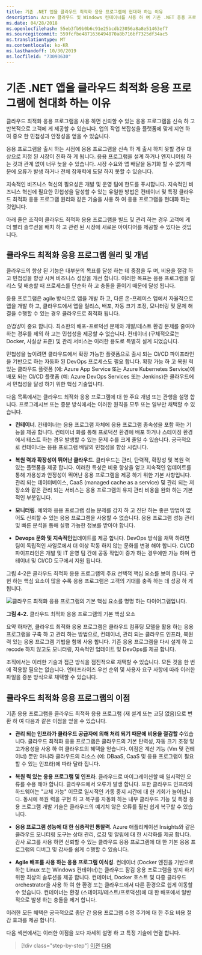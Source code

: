 ```yaml
---
title: 기존 .NET 앱을 클라우드 최적화 응용 프로그램에 현대화 하는 이유
description: Azure 클라우드 및 Windows 컨테이너를 사용 하 여 기존 .NET 응용 프로그램 현대화 | 기존 .NET 앱을 클라우드 최적화 응용 프로그램에 현대화 하는 이유
ms.date: 04/28/2018
ms.openlocfilehash: 55eb3fb9b0b6c91e25bcdb23056a8a8e51463ef7
ms.sourcegitcommit: 559fcfbe4871636494870a8b716bf7325df34ac5
ms.translationtype: MT
ms.contentlocale: ko-KR
ms.lasthandoff: 10/30/2019
ms.locfileid: "73093630"
---
```

# <a name="reasons-to-modernize-existing-net-apps-to-cloud-optimized-applications"></a>기존 .NET 앱을 클라우드 최적화 응용 프로그램에 현대화 하는 이유

클라우드 최적화 응용 프로그램을 사용 하면 신뢰할 수 있는 응용 프로그램을 신속 하 고 반복적으로 고객에 게 제공할 수 있습니다. 앱의 작업 복잡성을 플랫폼에 맞게 지연 하 여 중요 한 민첩성과 안정성을 얻을 수 있습니다.

응용 프로그램을 출시 하는 시점에 응용 프로그램을 신속 하 게 출시 하지 못할 경우 대상으로 지정 된 시장이 진화 하 게 됩니다. 응용 프로그램을 설계 하거나 엔지니어링 하는 것과 관계 없이 너무 늦을 수 있습니다. 시장 수요와 앱 배달을 동기화 할 수 없기 때문에 오류가 발생 하거나 전체 잠재력에 도달 하지 못할 수 있습니다.

지속적인 비즈니스 혁신의 필요성은 개발 및 운영 팀에 한도를 푸시합니다. 지속적인 비즈니스 혁신에 필요한 민첩성을 달성할 수 있는 유일한 방법은 컨테이너 및 특정 클라우드 최적화 응용 프로그램 원리와 같은 기술을 사용 하 여 응용 프로그램을 현대화 하는 것입니다.

아래 줄은 조직이 클라우드 최적화 응용 프로그램을 빌드 및 관리 하는 경우 고객에 게 더 빨리 솔루션을 배치 하 고 관련 된 시장에 새로운 아이디어를 제공할 수 있다는 것입니다.

## <a name="cloud-optimized-application-principles-and-tenets"></a>클라우드 최적화 응용 프로그램 원리 및 개념

클라우드의 향상 된 기능은 대부분의 목표를 달성 하는 데 중점을 두 며, 비용을 절감 하 고 민첩성을 향상 시켜 비즈니스 성장을 개선 합니다. 이러한 목표는 응용 프로그램을 릴리스 및 배송할 때 프로세스를 단순화 하 고 충돌을 줄이기 때문에 달성 됩니다.

응용 프로그램은 agile 방식으로 앱을 개발 하 고, 다른 온-프레미스 앱에서 자율적으로 앱을 개발 하 고, 클라우드에서 앱을 릴리스, 배포, 자동 크기 조정, 모니터링 및 문제 해결을 수행할 수 있는 경우 클라우드로 최적화 됩니다.

*민첩성*이 중요 합니다. 최소한의 배포-프로덕션 문제와 개발/테스트 환경 문제를 줄여야 하는 경우를 제외 하 고는 민첩성을 제공할 수 없습니다. 컨테이너 (구체적으로는 Docker, 사실상 표준) 및 관리 서비스는 이러한 용도로 특별히 설계 되었습니다.

민첩성을 높이려면 클라우드에서 확장 가능한 플랫폼으로 출시 되는 CI/CD 파이프라인을 기반으로 하는 자동화 된 DevOps 프로세스도 필요 합니다. 확장 가능 하 고 복원 력 있는 클라우드 플랫폼 (예: Azure App Service 또는 Azure Kubernetes Service)에 배포 되는 CI/CD 플랫폼 (예: Azure DevOps Services 또는 Jenkins)은 클라우드에서 민첩성을 달성 하기 위한 핵심 기술입니다.

다음 목록에서는 클라우드 최적화 응용 프로그램에 대 한 주요 개념 또는 관행을 설명 합니다. 프로그레시브 또는 증분 방식에서는 이러한 원칙을 모두 또는 일부만 채택할 수 있습니다.

- **컨테이너**. 컨테이너는 응용 프로그램 자체에 응용 프로그램 종속성을 포함 하는 기능을 제공 합니다. 컨테이너 화를 통해 프로덕션 환경에 배포 하거나 스테이징 환경에서 테스트 하는 경우 발생할 수 있는 문제 수를 크게 줄일 수 있습니다. 궁극적으로 컨테이너는 응용 프로그램 배달의 민첩성을 향상 시킵니다.

- **복원 력과 확장성이 뛰어난 클라우드**. 클라우드는 관리, 탄력적, 확장성 및 복원 력 있는 플랫폼을 제공 합니다. 이러한 특성은 비용 향상을 얻고 지속적인 업데이트를 통해 가용성과 안정성이 뛰어난 응용 프로그램을 제공 하기 위한 기본 사항입니다. 관리 되는 데이터베이스, CaaS (managed cache as a service) 및 관리 되는 저장소와 같은 관리 되는 서비스는 응용 프로그램의 유지 관리 비용을 완화 하는 기본적인 부분입니다.

- **모니터링**. 예외와 응용 프로그램 성능 문제를 감지 하 고 진단 하는 좋은 방법이 없어도 신뢰할 수 있는 응용 프로그램을 사용할 수 없습니다. 응용 프로그램 성능 관리 및 빠른 분석을 통해 실행 가능한 정보를 받아야 합니다.

- **Devops 문화 및 지속적인**업데이트를 제공 합니다. DevOps 방식을 채택 하려면 팀이 독립적인 사일로에서 더 이상 작동 하지 않는 문화를 변경 해야 합니다. CI/CD 파이프라인은 개발 및 IT 운영 팀 간에 공동 작업이 증가 하는 경우에만 가능 하며 컨테이너 및 CI/CD 도구에서 지원 됩니다.

그림 4-2은 클라우드 최적화 응용 프로그램의 주요 선택적 핵심 요소를 보여 줍니다. 구현 하는 핵심 요소이 많을 수록 응용 프로그램은 고객의 기대를 충족 하는 데 성공 하 게 됩니다.

![클라우드 최적화 응용 프로그램의 기본 핵심 요소를 명명 하는 다이어그램입니다.](./media/main-pillars-cloud-optimized-application.png)

**그림 4-2.** 클라우드 최적화 응용 프로그램의 기본 핵심 요소

요약 하자면, 클라우드 최적화 응용 프로그램은 클라우드 컴퓨팅 모델을 활용 하는 응용 프로그램을 구축 하 고 관리 하는 방법으로, 컨테이너, 관리 되는 클라우드 인프라, 복원 력 있는 응용 프로그램 기법을 함께 사용 합니다. 기존 응용 프로그램을 다시 설계 하 고 recode 하지 않고도 모니터링, 지속적인 업데이트 및 DevOps를 제공 합니다.

조직에서는 이러한 기술과 접근 방식을 점진적으로 채택할 수 있습니다. 모든 것을 한 번에 적용할 필요는 없습니다. 엔터프라이즈 우선 순위 및 사용자 요구 사항에 따라 이러한 파일을 증분 방식으로 채택할 수 있습니다.

## <a name="benefits-of-a-cloud-optimized-application"></a>클라우드 최적화 응용 프로그램의 이점

기존 응용 프로그램을 클라우드 최적화 응용 프로그램 (재 설계 또는 코딩 없음)으로 변환 하 여 다음과 같은 이점을 얻을 수 있습니다.

- **관리 되는 인프라가 클라우드 공급자에 의해 처리 되기 때문에 비용을 절감할 수**있습니다. 클라우드 최적화 응용 프로그램은 클라우드의 기본 탄력성, 자동 크기 조정 및 고가용성을 사용 하 여 클라우드의 혜택을 얻습니다. 이점은 계산 기능 (Vm 및 컨테이너) 뿐만 아니라 클라우드의 리소스 (예: DBaaS, CaaS 및 응용 프로그램이 필요할 수 있는 인프라)에 따라 달라 집니다.

- **복원 력 있는 응용 프로그램 및 인프라**. 클라우드로 마이그레이션할 때 일시적인 오류를 수용 해야 합니다. 클라우드에서 오류가 발생 합니다. 또한 클라우드 인프라와 하드웨어는 "교체 가능" 이므로 일시적인 가동 중지 시간에 대 한 기회가 늘어납니다. 동시에 복원 력을 구현 하 고 복구를 자동화 하는 내부 클라우드 기능 및 특정 응용 프로그램 개발 기술은 클라우드의 예기치 않은 오류를 훨씬 쉽게 복구할 수 있습니다.

- **응용 프로그램 성능에 대 한 심층적인 통찰력**. Azure 애플리케이션 Insights와 같은 클라우드 모니터링 도구는 상태 관리, 로깅 및 알림에 대 한 시각화를 제공 합니다. 감사 로그를 사용 하면 신뢰할 수 있는 클라우드 응용 프로그램에 대 한 기본 응용 프로그램의 디버그 및 감사를 쉽게 수행할 수 있습니다.

- **Agile 배포를 사용 하는 응용 프로그램 이식성**. 컨테이너 (Docker 엔진을 기반으로 하는 Linux 또는 Windows 컨테이너)는 클라우드 잠김 응용 프로그램을 방지 하기 위한 최상의 솔루션을 제공 합니다. 컨테이너, Docker 호스트 및 다중 클라우드 orchestrator을 사용 하 여 한 환경 또는 클라우드에서 다른 환경으로 쉽게 이동할 수 있습니다. 컨테이너는 환경 (스테이지/테스트/프로덕션)에 대 한 배포에서 일반적으로 발생 하는 충돌을 제거 합니다.

이러한 모든 혜택은 궁극적으로 종단 간 응용 프로그램 수명 주기에 대 한 주요 비용 절감 효과를 제공 합니다.

다음 섹션에서는 이러한 이점을 보다 자세히 설명 하 고 특정 기술에 연결 합니다.

>[!div class="step-by-step"]
>[이전](index.md)
>[다음](microsoft-technologies-in-cloud-optimized-applications.md)
